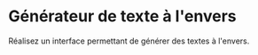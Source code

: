 # Générateur de texte à l'envers
Réalisez un interface permettant de générer des textes à l'envers.
